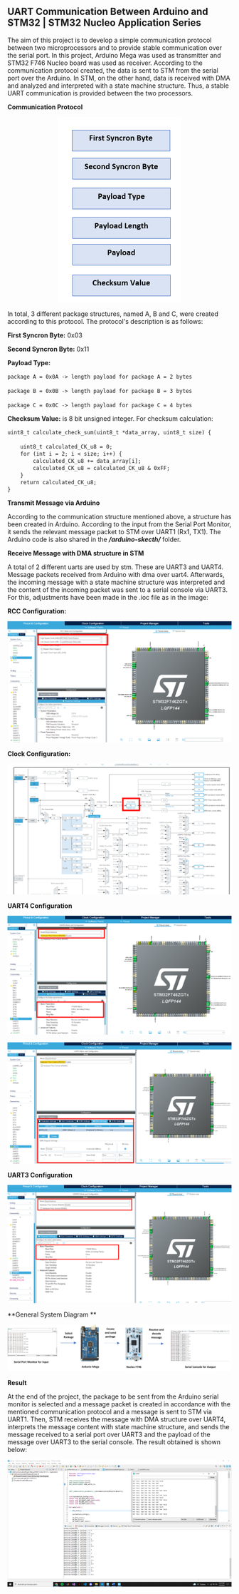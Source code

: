 ## UART Communication Between Arduino and STM32 | STM32 Nucleo Application Series ##

The aim of this project is to develop a simple communication protocol between
two microprocessors and to provide stable communication over the serial port. In
this project, Arduino Mega was used as transmitter and STM32 F746 Nucleo board
was used as receiver. According to the communication protocol created, the data
is sent to STM from the serial port over the Arduino. In STM, on the other hand,
data is received with DMA and analyzed and interpreted with a state machine
structure. Thus, a stable UART communication is provided between the two
processors.

**Communication Protocol**
<p align="center">
  <img src="images/1.PNG">
</p>


In total, 3 different package structures, named A, B and C, were created
according to this protocol. The protocol's description is as follows:

**First Syncron Byte:** 0x03

**Second Syncron Byte:** 0x11

**Payload Type:** 
    
    package A = 0x0A -> length payload for package A = 2 bytes

    package B = 0x0B -> length payload for package B = 3 bytes

    package C = 0x0C -> length payload for package C = 4 bytes

**Checksum Value:** is 8 bit unsigned integer. For checksum calculation:


```
uint8_t calculate_check_sum(uint8_t *data_array, uint8_t size) {

    uint8_t calculated_CK_u8 = 0;
    for (int i = 2; i < size; i++) {
        calculated_CK_u8 += data_array[i];
        calculated_CK_u8 = calculated_CK_u8 & 0xFF;
    }
    return calculated_CK_u8;
}
```


**Transmit Message via Arduino**

According to the communication structure mentioned above, a structure has been
created in Arduino. According to the input from the Serial Port Monitor, it
sends the relevant message packet to STM over UART1 (Rx1, TX1). The Arduino code
is also shared in the ***/arduino-skecth/*** folder.

**Receive Message with DMA structure in STM**

A total of 2 different uarts are used by stm. These are UART3 and UART4. Message
packets received from Arduino with dma over uart4. Afterwards, the incoming
message with a state machine structure was interpreted and the content of the
incoming packet was sent to a serial console via UART3. For this, adjustments
have been made in the .ioc file as in the image:

**RCC Configuration:** 

<p align="center">
  <img src="images/2.png">
</p>


**Clock Configuration:**

<p align="center">
  <img src="images/3.png">
</p>


**UART4 Configuration**

<p align="center">
  <img src="images/4.png">
</p>



<p align="center">
  <img src="images/5.png">
</p>




**UART3 Configuration**
<p align="center">
  <img src="images/6.png">
</p>



**General System Diagram **

<p align="center">
  <img src="images/7.png">
</p>


**Result**

At the end of the project, the package to be sent from the Arduino serial
monitor is selected and a message packet is created in accordance with the
mentioned communication protocol and a message is sent to STM via UART1. Then,
STM receives the message with DMA structure over UART4, interprets the message
content with state machine structure, and sends the message received to a serial
port over UART3 and the payload of the message over UART3 to the serial console.
The result obtained is shown below:

<p align="center">
  <img src="images/8.png">
</p>

